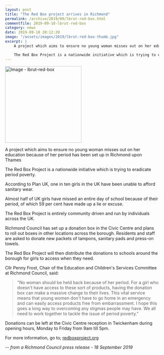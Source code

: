```yaml
---
layout: post
title: "The Red Box project arrives in Richmond"
permalink: /archive/2019/09/lbrut-red-box.html
commentfile: 2019-09-18-lbrut-red-box
category: news
date: 2019-09-18 20:12:20
image: "/assets/images/2019/lbrut-red-box-thumb.jpg"
excerpt: |
    A project which aims to ensure no young woman misses out on her education because of her period has been set up in Richmond upon Thames

    The Red Box Project is a nationwide initiative which is trying to eradicate period poverty.
---
```

<a href="/assets/images/2019/lbrut-red-box.jpg" title="Click for a larger image"><img src="/assets/images/2019/lbrut-red-box-thumb.jpg" width="250" alt="Image - lbrut-red-box"  class="photo right"/></a>

A project which aims to ensure no young woman misses out on her education because of her period has been set up in Richmond upon Thames

The Red Box Project is a nationwide initiative which is trying to eradicate period poverty.

According to Plan UK, one in ten girls in the UK have been unable to afford sanitary wear.

Almost half of UK girls have missed an entire day of school because of their period, of which 59 per cent have made up a lie or excuse.

The Red Box Project is entirely community driven and run by individuals across the UK.

Richmond Council has set up a donation box in the Civic Centre and plans to roll out boxes in other locations across the borough. Residents and staff are asked to donate new packets of tampons, sanitary pads and press-on towels.

The Red Box Project will then distribute the donations to schools around the borough for girls to access when they need.

Cllr Penny Frost, Chair of the Education and Children's Services Committee at Richmond Council, said:

> "No woman should be held back because of her period. For a girl who doesn't have access to these sort of products, having the donation box can make a massive change to their lives. This vital service means that young women don't have to go home in an emergency and can easily access products free from embarrassment. I hope this goes a long way to overcoming any stigmas people may have. We all need to work together to tackle the issue of period poverty."

Donations can be left at the Civic Centre reception in Twickenham during opening hours, Monday to Friday from 9am till 5pm.

For more information, go to; [redboxproject.org](http://redboxproject.org/)


<cite>-- from a Richmond Council press release - 18 September 2019</cite>
